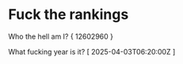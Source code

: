 # Fuck the rankings

Who the hell am I?
{ 12602960 }

What fucking year is it?
[ 2025-04-03T06:20:00Z ]
